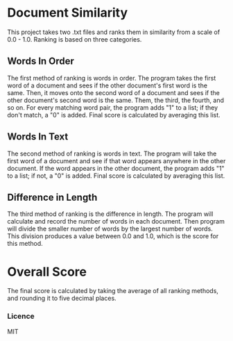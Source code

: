 # Document Similarity
This project takes two .txt files and ranks them in similarity from a scale of 0.0 - 1.0.
Ranking is based on three categories.

## Words In Order
The first method of ranking is words in order.
The program takes the first word of a document and sees if the other document's first word is the same.
Then, it moves onto the second word of a document and sees if the other document's second word is the same.
Them, the third, the fourth, and so on.
For every matching word pair, the program adds "1" to a list; if they don't match, a "0" is added.
Final score is calculated by averaging this list.

## Words In Text
The second method of ranking is words in text.
The program will take the first word of a document and see if that word appears anywhere in the other document.
If the word appears in the other document, the program adds "1" to a list; if not, a "0" is added.
Final score is calculated by averaging this list.

## Difference in Length
The third method of ranking is the difference in length.
The program will calculate and record the number of words in each document.
Then program will divide the smaller number of words by the largest number of words.
This division produces a value between 0.0 and 1.0, which is the score for this method.

# Overall Score
The final score is calculated by taking the average of all ranking methods, and rounding it to five decimal places.

### Licence
MIT
